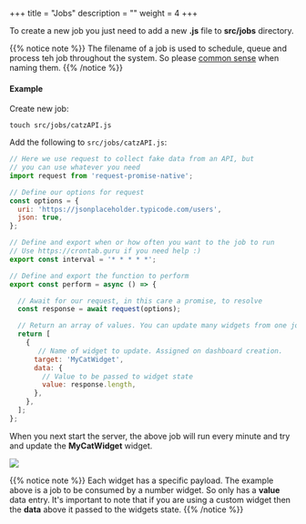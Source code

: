 +++
title = "Jobs"
description = ""
weight = 4
+++

To create a new job you just need to add a new **.js** file to **src/jobs** directory.

{{% notice note %}}
The filename of a job is used to schedule, queue and process teh job throughout the system. So please [common sense](https://imgs.xkcd.com/comics/exploits_of_a_mom.png) when naming them.
{{% /notice %}}

#### Example

Create new job:

``` shell
touch src/jobs/catzAPI.js
```

Add the following to `src/jobs/catzAPI.js`:

``` javascript
// Here we use request to collect fake data from an API, but
// you can use whatever you need
import request from 'request-promise-native';

// Define our options for request
const options = {
  uri: 'https://jsonplaceholder.typicode.com/users',
  json: true,
};

// Define and export when or how often you want to the job to run
// Use https://crontab.guru if you need help :)
export const interval = '* * * * *';

// Define and export the function to perform
export const perform = async () => {

  // Await for our request, in this care a promise, to resolve
  const response = await request(options);

  // Return an array of values. You can update many widgets from one job if you want
  return [
    {
       // Name of widget to update. Assigned on dashboard creation.
      target: 'MyCatWidget',
      data: {
        // Value to be passed to widget state
        value: response.length,
      },
    },
  ];
};
```

When you next start the server, the above job will run every minute and try and update the **MyCatWidget** widget.

![](https://res.cloudinary.com/metricio/image/upload/v1508764593/catz-job_hxsepi.png)

{{% notice note %}}
Each widget has a specific payload. The example above is a job to be consumed by a number widget. So only has a **value** data entry. It's important to note that if you are using a custom widget then the **data** above it passed to the widgets state.
{{% /notice %}}
